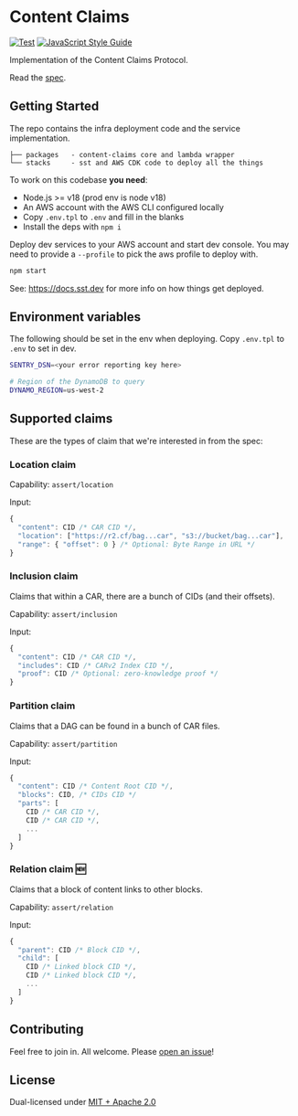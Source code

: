 # Content Claims

[![Test](https://github.com/web3-storage/content-claims/actions/workflows/test.yml/badge.svg)](https://github.com/web3-storage/content-claims/actions/workflows/test.yml)
[![JavaScript Style Guide](https://img.shields.io/badge/code_style-standard-brightgreen.svg)](https://standardjs.com)

Implementation of the Content Claims Protocol.

Read the [spec](https://hackmd.io/@gozala/content-claims).


## Getting Started

The repo contains the infra deployment code and the service implementation.

```
├── packages   - content-claims core and lambda wrapper
└── stacks     - sst and AWS CDK code to deploy all the things
```

To work on this codebase **you need**:

- Node.js >= v18 (prod env is node v18)
- An AWS account with the AWS CLI configured locally
- Copy `.env.tpl` to `.env` and fill in the blanks
- Install the deps with `npm i`

Deploy dev services to your AWS account and start dev console. You may need to provide a `--profile` to pick the aws profile to deploy with.

```sh
npm start
```

See: https://docs.sst.dev for more info on how things get deployed.


## Environment variables

The following should be set in the env when deploying. Copy `.env.tpl` to `.env` to set in dev.

```sh
SENTRY_DSN=<your error reporting key here>

# Region of the DynamoDB to query
DYNAMO_REGION=us-west-2
```


## Supported claims

These are the types of claim that we're interested in from the spec:

### Location claim

Capability: `assert/location`

Input:

```js
{
  "content": CID /* CAR CID */, 
  "location": ["https://r2.cf/bag...car", "s3://bucket/bag...car"],
  "range": { "offset": 0 } /* Optional: Byte Range in URL */
}
```

### Inclusion claim

Claims that within a CAR, there are a bunch of CIDs (and their offsets).

Capability: `assert/inclusion`

Input:

```js
{
  "content": CID /* CAR CID */,
  "includes": CID /* CARv2 Index CID */,
  "proof": CID /* Optional: zero-knowledge proof */
}
```

### Partition claim

Claims that a DAG can be found in a bunch of CAR files.

Capability: `assert/partition`

Input:

```js
{
  "content": CID /* Content Root CID */,
  "blocks": CID, /* CIDs CID */
  "parts": [
    CID /* CAR CID */,
    CID /* CAR CID */,
    ...
  ]
}
```

### Relation claim 🆕

Claims that a block of content links to other blocks.

Capability: `assert/relation`

Input:

```js
{
  "parent": CID /* Block CID */,
  "child": [
    CID /* Linked block CID */,
    CID /* Linked block CID */,
    ...
  ]
}
```

## Contributing

Feel free to join in. All welcome. Please [open an issue](https://github.com/web3-storage/content-claims/issues)!

## License

Dual-licensed under [MIT + Apache 2.0](https://github.com/web3-storage/content-claims/blob/main/LICENSE.md)
